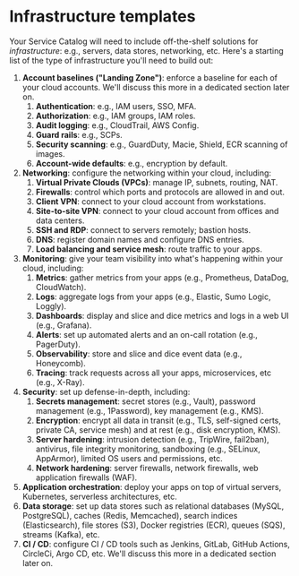 # Infrastructure templates

Your Service Catalog will need to include off-the-shelf solutions for _infrastructure_: e.g., servers, data stores,
networking, etc. Here's a starting list of the type of infrastructure you'll need to build out:

1. **Account baselines ("Landing Zone")**: enforce a baseline for each of your cloud accounts.  We'll discuss this more in a dedicated section later on.
   1. **Authentication**: e.g., IAM users, SSO, MFA.
   2. **Authorization**: e.g., IAM groups, IAM roles.
   3. **Audit logging**: e.g., CloudTrail, AWS Config.
   4. **Guard rails**: e.g., SCPs.
   5. **Security scanning**: e.g., GuardDuty, Macie, Shield, ECR scanning of images.
   6. **Account-wide defaults**: e.g., encryption by default.
2. **Networking**: configure the networking within your cloud, including:
   1. **Virtual Private Clouds (VPCs)**: manage IP, subnets, routing, NAT.
   2. **Firewalls**: control which ports and protocols are allowed in and out.
   3. **Client VPN**: connect to your cloud account from workstations.
   4. **Site-to-site VPN**: connect to your cloud account from offices and data centers.
   5. **SSH and RDP**: connect to servers remotely; bastion hosts.
   6. **DNS**: register domain names and configure DNS entries.
   7. **Load balancing and service mesh**: route traffic to your apps.
3. **Monitoring**: give your team visibility into what's happening within your cloud, including:
   1. **Metrics**: gather metrics from your apps (e.g., Prometheus, DataDog, CloudWatch).
   2. **Logs**: aggregate logs from your apps (e.g., Elastic, Sumo Logic, Loggly).
   3. **Dashboards**: display and slice and dice metrics and logs in a web UI (e.g., Grafana).
   4. **Alerts**: set up automated alerts and an on-call rotation (e.g., PagerDuty).
   5. **Observability**: store and slice and dice event data (e.g., Honeycomb).
   6. **Tracing**: track requests across all your apps, microservices, etc (e.g., X-Ray).
4. **Security**: set up defense-in-depth, including:
   1. **Secrets management**: secret stores (e.g., Vault), password management (e.g., 1Password), key management (e.g., KMS).
   2. **Encryption**: encrypt all data in transit (e.g., TLS, self-signed certs, private CA, service mesh) and at rest (e.g., disk encryption, KMS).
   3. **Server hardening**: intrusion detection (e.g., TripWire, fail2ban), antivirus, file integrity monitoring, sandboxing (e.g., SELinux, AppArmor), limited OS users and permissions, etc.
   4. **Network hardening**: server firewalls, network firewalls, web application firewalls (WAF).
5. **Application orchestration**: deploy your apps on top of virtual servers, Kubernetes, serverless architectures, etc.
6. **Data storage**: set up data stores such as relational databases (MySQL, PostgreSQL), caches (Redis, Memcached), search indices (Elasticsearch), file stores (S3), Docker registries (ECR), queues (SQS), streams (Kafka), etc.
7. **CI / CD**: configure CI / CD tools such as Jenkins, GitLab, GitHub Actions, CircleCi, Argo CD, etc. We'll discuss this more in a dedicated section later on.
